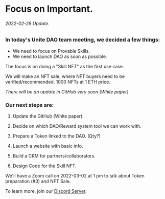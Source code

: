 # Focus on Important.
###### 2022-02-28 Update.

### In today's Unite DAO team meeting, we decided a few things:

- We need to focus on Provable Skills.
- We need to launch DAO as soon as possible.



The focus is on doing a "Skill NFT" as the first use case.

We will make an NFT sale, where NFT buyers need to be verified/recommended. 1000 NFTs at 1 ETH price.

*There will be an update in GitHub very soon (White paper).*



### Our next steps are:

1. Update the GitHub (White paper).

2. Decide on which DAO/Reward system tool we can work with.

3. Prepare a Token linked to the DAO. (Qty?)

4. Launch a website with basic info.

5. Build a CRM for partners/collaborators.

6. Design Code for the Skill NFT.



We'll have a Zoom call on 2022-03-02 at 1 pm to talk about Token preparation (#3) and NFT Sale.

To learn more, join our [Discord Server](https://discord.gg/7RwPerFPe8).
